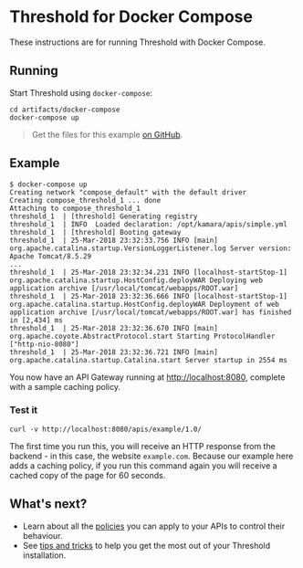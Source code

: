 Threshold for Docker Compose
============================

These instructions are for running Threshold with Docker Compose.

## Running

Start Threshold using `docker-compose`:

    cd artifacts/docker-compose
	docker-compose up

> Get the files for this example [on GitHub](https://github.com/thresholdcloud/documentation/tree/master/artifacts/docker-compose).

## Example

```
$ docker-compose up
Creating network "compose_default" with the default driver
Creating compose_threshold_1 ... done
Attaching to compose_threshold_1
threshold_1  | [threshold] Generating registry
threshold_1  | INFO  Loaded declaration: /opt/kamara/apis/simple.yml
threshold_1  | [threshold] Booting gateway
threshold_1  | 25-Mar-2018 23:32:33.756 INFO [main] org.apache.catalina.startup.VersionLoggerListener.log Server version:        Apache Tomcat/8.5.29
...
threshold_1  | 25-Mar-2018 23:32:34.231 INFO [localhost-startStop-1] org.apache.catalina.startup.HostConfig.deployWAR Deploying web application archive [/usr/local/tomcat/webapps/ROOT.war]
threshold_1  | 25-Mar-2018 23:32:36.666 INFO [localhost-startStop-1] org.apache.catalina.startup.HostConfig.deployWAR Deployment of web application archive [/usr/local/tomcat/webapps/ROOT.war] has finished in [2,434] ms
threshold_1  | 25-Mar-2018 23:32:36.670 INFO [main] org.apache.coyote.AbstractProtocol.start Starting ProtocolHandler ["http-nio-8080"]
threshold_1  | 25-Mar-2018 23:32:36.721 INFO [main] org.apache.catalina.startup.Catalina.start Server startup in 2554 ms
```

You now have an API Gateway running at [http://localhost:8080](http://localhost:8080), complete with a sample caching policy. 

### Test it

    curl -v http://localhost:8080/apis/example/1.0/

The first time you run this, you will receive an HTTP response from the backend - in this case, the website `example.com`. Because our example here adds a caching policy, if you run this command again you will receive a cached copy of the page for 60 seconds.

## What's next?

* Learn about all the [policies](../policies.md) you can apply to your APIs to control their behaviour.
* See [tips and tricks](../tips.md) to help you get the most out of your Threshold installation.
